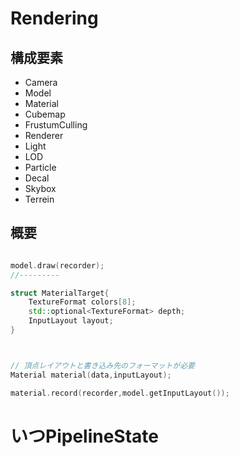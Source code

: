 ﻿Rendering
=========

構成要素
----------
* Camera
* Model
* Material
* Cubemap
* FrustumCulling
* Renderer
* Light
* LOD
* Particle
* Decal
* Skybox
* Terrein


概要
----


```c++

model.draw(recorder);
//---------

struct MaterialTarget{
	TextureFormat colors[8];
	std::optional<TextureFormat> depth;
	InputLayout layout;
}



// 頂点レイアウトと書き込み先のフォーマットが必要
Material material(data,inputLayout);

material.record(recorder,model.getInputLayout());


```

# いつPipelineState